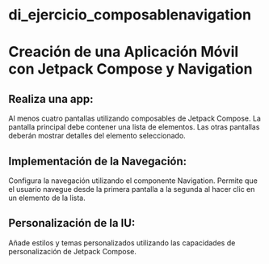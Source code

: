 # di_ejercicio_composablenavigation
# Creación de una Aplicación Móvil con Jetpack Compose y Navigation

## Realiza una app:

Al menos cuatro pantallas utilizando composables de Jetpack Compose.
La pantalla principal debe contener una lista de elementos.
Las otras pantallas deberán mostrar detalles del elemento seleccionado.

## Implementación de la Navegación:

Configura la navegación utilizando el componente Navigation.
Permite que el usuario navegue desde la primera pantalla a la segunda al hacer clic en un elemento de la lista.

## Personalización de la IU:

Añade estilos y temas personalizados utilizando las capacidades de personalización de Jetpack Compose.

